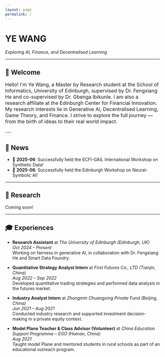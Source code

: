 ```yaml
---
layout: page
permalink: /
---
```


<h1 style="font-weight: bold; text-transform: uppercase;">Ye Wang</h1>
<p><em>Exploring AI, Finance, and Decentralised Learning</em></p>

<hr>

## 👋 Welcome

<p style="font-size: 1rem;">
Hello! I'm Ye Wang, a Master by Research student at the School of Informatics, University of Edinburgh, supervised by Dr. Fengxiang He and co-supervised by Dr. Gbenga Ibikunle. I am also a research affiliate at the Edinburgh Center for Financial Innovation. My research interests lie in Generative AI, Decentralised Learning, Game Theory, and Finance. I strive to explore the full journey — from the birth of ideas to their real world impact.
</p>
---

## 📰 News
 
- 🧪 **2025-06**: Successfully held the ECFI-GAIL International Workshop on Synthetic Data!  
- 🧠 **2025-06**: Successfully held the Edinburgh Workshop on Neural-Symbolic AI! 

---

## 🔬 Research

Coming soon!

---

## 🎓 Experiences

- **Research Assistant** at *The University of Edinburgh (Edinburgh, UK)*  
  *Oct 2024 – Present*  
  Working on fairness in generative AI, in collaboration with Dr. Fengxiang He and Smart Data Foundry.

- **Quantitative Strategy Analyst Intern** at *First Futures Co., LTD (Tianjin, China)*  
  *Aug 2022 – Sep 2022*  
  Developed quantitative trading strategies and performed data analysis in the futures market.

- **Industry Analyst Intern** at *Zhongmin Chuangxing Private Fund (Beijing, China)*  
  *Jun 2021 – Aug 2021*  
  Conducted industry research and supported investment decision-making in a private equity context.

- **Model Plane Teacher & Class Advisor (Volunteer)** at *China Education Support Programme – EGO (Hainan, China)*  
  *Aug 2021*  
  Taught model Plane and mentored students in rural schools as part of an educational outreach program.
